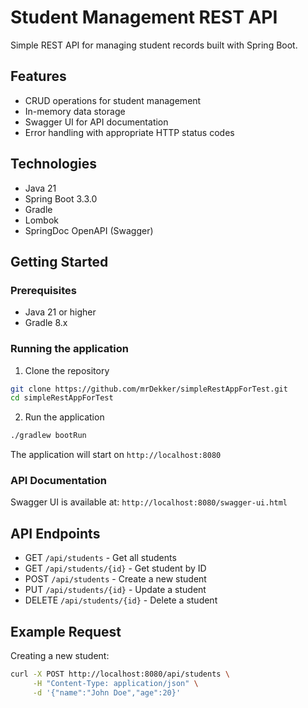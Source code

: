 # Student Management REST API

Simple REST API for managing student records built with Spring Boot.

## Features

- CRUD operations for student management
- In-memory data storage
- Swagger UI for API documentation
- Error handling with appropriate HTTP status codes

## Technologies

- Java 21
- Spring Boot 3.3.0
- Gradle
- Lombok
- SpringDoc OpenAPI (Swagger)

## Getting Started

### Prerequisites

- Java 21 or higher
- Gradle 8.x

### Running the application

1. Clone the repository
```bash
git clone https://github.com/mrDekker/simpleRestAppForTest.git
cd simpleRestAppForTest
```

2. Run the application
```bash
./gradlew bootRun
```

The application will start on `http://localhost:8080`

### API Documentation

Swagger UI is available at: `http://localhost:8080/swagger-ui.html`

## API Endpoints

- GET `/api/students` - Get all students
- GET `/api/students/{id}` - Get student by ID
- POST `/api/students` - Create a new student
- PUT `/api/students/{id}` - Update a student
- DELETE `/api/students/{id}` - Delete a student

## Example Request

Creating a new student:
```bash
curl -X POST http://localhost:8080/api/students \
     -H "Content-Type: application/json" \
     -d '{"name":"John Doe","age":20}'
``` 